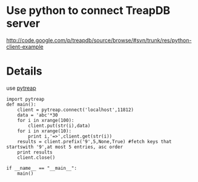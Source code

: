 # Use python to connect TreapDB server #

http://code.google.com/p/treapdb/source/browse/#svn/trunk/res/python-client-example


# Details #

use [pytreap](http://treapdb.googlecode.com/files/python_client_1.0.zip)

```
import pytreap
def main():
    client = pytreap.connect('localhost',11812)
    data = 'abc'*30
    for i in xrange(100):
        client.put(str(i),data)
    for i in xrange(10):
        print i,'=>',client.get(str(i))
    results = client.prefix('9',5,None,True) #fetch keys that startswith '9',at most 5 entries, asc order
    print results
    client.close()
    
if __name__ == "__main__":
    main()
```